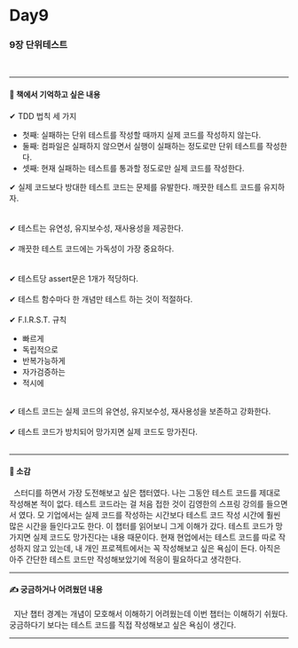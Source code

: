# Day9

### 9장 단위테스트  

<br/>

---

#### 📖 책에서 기억하고 싶은 내용 
✔ TDD 법칙 세 가지 
<br/>
- 첫째: 실패하는 단위 테스트를 작성할 때까지 실제 코드를 작성하지 않는다. </br>
- 둘째: 컴파일은 실패하지 않으면서 실행이 실패하는 정도로만 단위 테스트를 작성한다. </br>
- 셋째: 현재 실패하는 테스트를 통과할 정도로만 실제 코드를 작성한다. </br>

✔ 실제 코드보다 방대한 테스트 코드는 문제를 유발한다. 깨끗한 테스트 코드를 유지하자.  
<br/><br/>
✔ 테스트는 유연성, 유지보수성, 재사용성을 제공한다. 
<br/><br/>
✔ 깨끗한 테스트 코드에는 가독성이 가장 중요하다.  
<br/><br/>
✔ 테스트당 assert문은 1개가 적당하다. 
<br/></br>
✔ 테스트 함수마다 한 개념만 테스트 하는 것이 적절하다. 
<br/></br>
✔ F.I.R.S.T. 규칙 
</br>
- 빠르게 </br>
- 독립적으로 </br>
- 반복가능하게 </br>
- 자가검증하는 </br>
- 적시에 
<br/></br>

✔ 테스트 코드는 실제 코드의 유연성, 유지보수성, 재사용성을 보존하고 강화한다. 
<br/></br>
✔ 테스트 코드가 방치되어 망가지면 실제 코드도 망가진다. 
<br/></br>


---

#### 📖 소감 
&nbsp; 스터디를 하면서 가장 도전해보고 싶은 챕터였다. 나는 그동안 테스트 코드를 제대로 작성해본 적이 없다. 테스트 코드라는 걸 처음 접한 것이 김영한의 스프링 강의를 들으면서 였다. 모 기업에서는 실제 코드를 작성하는 시간보다 테스트 코드 작성 시간에 훨씬 많은 시간을 들인다고도 한다. 이 챕터를 읽어보니 그게 이해가 갔다. 테스트 코드가 망가지면 실제 코드도 망가진다는 내용 때문이다. 현재 현업에서는 테스트 코드를 따로 작성하지 않고 있는데, 내 개인 프로젝트에서는 꼭 작성해보고 싶은 욕심이 든다. 아직은 아주 간단한 테스트 코드만 작성해보았기에 적응이 필요하다고 생각한다.  

---

#### ✍ 궁금하거나 어려웠던 내용
&nbsp; 지난 챕터 경계는 개념이 모호해서 이해하기 어려웠는데 이번 챕터는 이해하기 쉬웠다. 궁금하다기 보다는 테스트 코드를 직접 작성해보고 싶은 욕심이 생긴다.  

---

